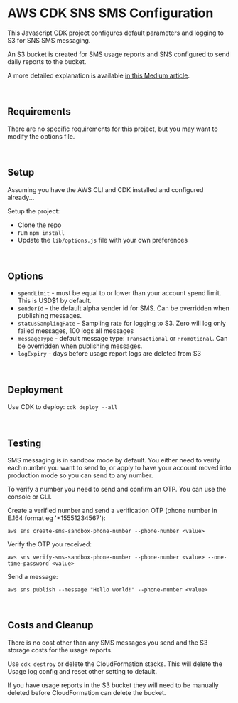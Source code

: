 # AWS CDK SNS SMS Configuration

This Javascript CDK project configures default parameters and logging to S3 for SNS SMS messaging.

An S3 bucket is created for SMS usage reports and SNS configured to send daily reports to the bucket.

A more detailed explanation is available [in this Medium article](https://markilott.medium.com/configuring-sns-sms-using-aws-cdk-9ee21ab6028f).

&nbsp;

## Requirements

There are no specific requirements for this project, but you may want to modify the options file.

&nbsp;

## Setup

Assuming you have the AWS CLI and CDK installed and configured already...

Setup the project:
- Clone the repo
- run `npm install`
- Update the `lib/options.js` file with your own preferences

&nbsp;

## Options

- `spendLimit` - must be equal to or lower than your account spend limit. This is USD$1 by default.
- `senderId` - the default alpha sender id for SMS. Can be overridden when publishing messages.
- `statusSamplingRate` - Sampling rate for logging to S3. Zero will log only failed messages, 100 logs all messages
- `messageType` - default message type: `Transactional` or `Promotional`. Can be overridden when publishing messages.
- `logExpiry` - days before usage report logs are deleted from S3

&nbsp;

## Deployment

Use CDK to deploy:
`cdk deploy --all`

&nbsp;

## Testing

SMS messaging is in sandbox mode by default. You either need to verify each number you want to send to, or apply to have your account moved into production mode so you can send to any number.

To verify a number you need to send and confirm an OTP. You can use the console or CLI.

Create a verified number and send a verification OTP (phone number in E.164 format eg '+15551234567'):

`aws sns create-sms-sandbox-phone-number --phone-number <value>`

Verify the OTP you received:

`aws sns verify-sms-sandbox-phone-number --phone-number <value> --one-time-password <value>`

Send a message:

`aws sns publish --message "Hello world!" --phone-number <value>`

&nbsp;

## Costs and Cleanup

There is no cost other than any SMS messages you send and the S3 storage costs for the usage reports.

Use `cdk destroy` or delete the CloudFormation stacks. This will delete the Usage log config and reset other setting to default.

If you have usage reports in the S3 bucket they will need to be manually deleted before CloudFormation can delete the bucket.
